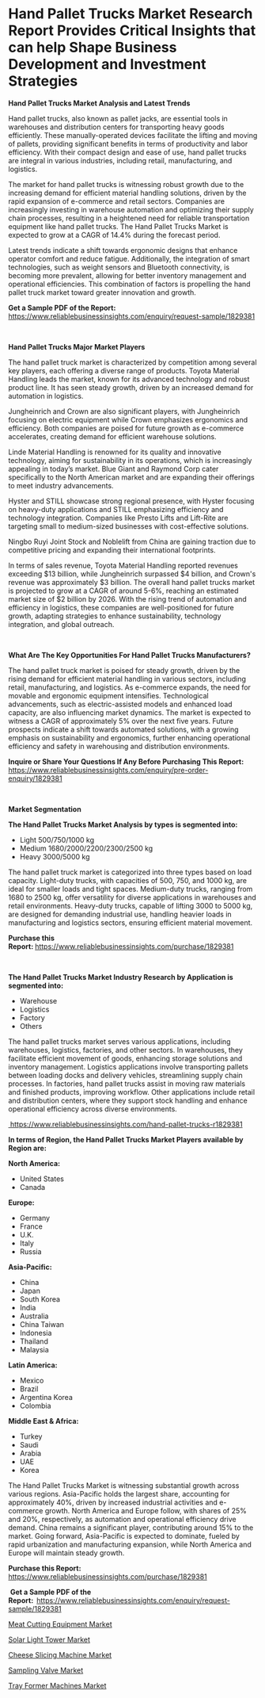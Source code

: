 <p><h1>Hand Pallet Trucks Market Research Report Provides Critical Insights that can help Shape Business Development and Investment Strategies</h1></p><p><strong>Hand Pallet Trucks Market Analysis and Latest Trends</strong></p>
<p><p>Hand pallet trucks, also known as pallet jacks, are essential tools in warehouses and distribution centers for transporting heavy goods efficiently. These manually-operated devices facilitate the lifting and moving of pallets, providing significant benefits in terms of productivity and labor efficiency. With their compact design and ease of use, hand pallet trucks are integral in various industries, including retail, manufacturing, and logistics.</p><p>The market for hand pallet trucks is witnessing robust growth due to the increasing demand for efficient material handling solutions, driven by the rapid expansion of e-commerce and retail sectors. Companies are increasingly investing in warehouse automation and optimizing their supply chain processes, resulting in a heightened need for reliable transportation equipment like hand pallet trucks. The Hand Pallet Trucks Market is expected to grow at a CAGR of 14.4% during the forecast period. </p><p>Latest trends indicate a shift towards ergonomic designs that enhance operator comfort and reduce fatigue. Additionally, the integration of smart technologies, such as weight sensors and Bluetooth connectivity, is becoming more prevalent, allowing for better inventory management and operational efficiencies. This combination of factors is propelling the hand pallet truck market toward greater innovation and growth.</p></p>
<p><strong>Get a Sample PDF of the Report:&nbsp;</strong> <a href="https://www.reliablebusinessinsights.com/enquiry/request-sample/1829381?utm_campaign=116&utm_medium=2&utm_source=Github&utm_content=ia&utm_term=23022025&utm_id=hand-pallet-trucks">https://www.reliablebusinessinsights.com/enquiry/request-sample/1829381</a></p>
<p>&nbsp;</p>
<p><strong>Hand Pallet Trucks Major Market Players</strong></p>
<p><p>The hand pallet truck market is characterized by competition among several key players, each offering a diverse range of products. Toyota Material Handling leads the market, known for its advanced technology and robust product line. It has seen steady growth, driven by an increased demand for automation in logistics.</p><p>Jungheinrich and Crown are also significant players, with Jungheinrich focusing on electric equipment while Crown emphasizes ergonomics and efficiency. Both companies are poised for future growth as e-commerce accelerates, creating demand for efficient warehouse solutions.</p><p>Linde Material Handling is renowned for its quality and innovative technology, aiming for sustainability in its operations, which is increasingly appealing in today’s market. Blue Giant and Raymond Corp cater specifically to the North American market and are expanding their offerings to meet industry advancements.</p><p>Hyster and STILL showcase strong regional presence, with Hyster focusing on heavy-duty applications and STILL emphasizing efficiency and technology integration. Companies like Presto Lifts and Lift-Rite are targeting small to medium-sized businesses with cost-effective solutions.</p><p>Ningbo Ruyi Joint Stock and Noblelift from China are gaining traction due to competitive pricing and expanding their international footprints.</p><p>In terms of sales revenue, Toyota Material Handling reported revenues exceeding $13 billion, while Jungheinrich surpassed $4 billion, and Crown's revenue was approximately $3 billion. The overall hand pallet trucks market is projected to grow at a CAGR of around 5-6%, reaching an estimated market size of $2 billion by 2026. With the rising trend of automation and efficiency in logistics, these companies are well-positioned for future growth, adapting strategies to enhance sustainability, technology integration, and global outreach.</p></p>
<p>&nbsp;</p>
<p><strong>What Are The Key Opportunities For Hand Pallet Trucks Manufacturers?</strong></p>
<p><p>The hand pallet truck market is poised for steady growth, driven by the rising demand for efficient material handling in various sectors, including retail, manufacturing, and logistics. As e-commerce expands, the need for movable and ergonomic equipment intensifies. Technological advancements, such as electric-assisted models and enhanced load capacity, are also influencing market dynamics. The market is expected to witness a CAGR of approximately 5% over the next five years. Future prospects indicate a shift towards automated solutions, with a growing emphasis on sustainability and ergonomics, further enhancing operational efficiency and safety in warehousing and distribution environments.</p></p>
<p><strong>Inquire or Share Your Questions If Any Before Purchasing This Report:</strong> <a href="https://www.reliablebusinessinsights.com/enquiry/pre-order-enquiry/1829381?utm_campaign=116&utm_medium=2&utm_source=Github&utm_content=ia&utm_term=23022025&utm_id=hand-pallet-trucks">https://www.reliablebusinessinsights.com/enquiry/pre-order-enquiry/1829381</a></p>
<p>&nbsp;</p>
<p><strong>Market Segmentation</strong></p>
<p><strong>The Hand Pallet Trucks Market Analysis by types is segmented into:</strong></p>
<p><ul><li>Light 500/750/1000 kg</li><li>Medium 1680/2000/2200/2300/2500 kg</li><li>Heavy 3000/5000 kg</li></ul></p>
<p><p>The hand pallet truck market is categorized into three types based on load capacity. Light-duty trucks, with capacities of 500, 750, and 1000 kg, are ideal for smaller loads and tight spaces. Medium-duty trucks, ranging from 1680 to 2500 kg, offer versatility for diverse applications in warehouses and retail environments. Heavy-duty trucks, capable of lifting 3000 to 5000 kg, are designed for demanding industrial use, handling heavier loads in manufacturing and logistics sectors, ensuring efficient material movement.</p></p>
<p><strong>Purchase this Report:&nbsp;</strong><a href="https://www.reliablebusinessinsights.com/purchase/1829381?utm_campaign=116&utm_medium=2&utm_source=Github&utm_content=ia&utm_term=23022025&utm_id=hand-pallet-trucks">https://www.reliablebusinessinsights.com/purchase/1829381</a></p>
<p>&nbsp;</p>
<p><strong>The Hand Pallet Trucks Market Industry Research by Application is segmented into:</strong></p>
<p><ul><li>Warehouse</li><li>Logistics</li><li>Factory</li><li>Others</li></ul></p>
<p><p>The hand pallet trucks market serves various applications, including warehouses, logistics, factories, and other sectors. In warehouses, they facilitate efficient movement of goods, enhancing storage solutions and inventory management. Logistics applications involve transporting pallets between loading docks and delivery vehicles, streamlining supply chain processes. In factories, hand pallet trucks assist in moving raw materials and finished products, improving workflow. Other applications include retail and distribution centers, where they support stock handling and enhance operational efficiency across diverse environments.</p></p>
<p><a href="https://www.reliablebusinessinsights.com/hand-pallet-trucks-r1829381?utm_campaign=116&utm_medium=2&utm_source=Github&utm_content=ia&utm_term=23022025&utm_id=hand-pallet-trucks">&nbsp;https://www.reliablebusinessinsights.com/hand-pallet-trucks-r1829381</a></p>
<p><strong>In terms of Region, the Hand Pallet Trucks Market Players available by Region are:</strong></p>
<p>
    <p> <strong> North America: </strong>
        <ul>
            <li>United States</li>
            <li>Canada</li>
        </ul>
        </p> 
    <p> <strong> Europe: </strong>
        <ul>
            <li>Germany</li>
            <li>France</li>
            <li>U.K.</li>
            <li>Italy</li>
            <li>Russia</li>
        </ul>
        </p> 
    <p> <strong> Asia-Pacific: </strong>
        <ul>
            <li>China</li>
            <li>Japan</li>
            <li>South Korea</li>
            <li>India</li>
            <li>Australia</li>
            <li>China Taiwan</li>
            <li>Indonesia</li>
            <li>Thailand</li>
            <li>Malaysia</li>
        </ul>
        </p> 
    <p> <strong> Latin America: </strong>
        <ul>
            <li>Mexico</li>
            <li>Brazil</li>
            <li>Argentina Korea</li>
            <li>Colombia</li>
        </ul>
        </p> 
    <p> <strong> Middle East & Africa: </strong>
        <ul>
            <li>Turkey</li>
            <li>Saudi</li>
            <li>Arabia</li>
            <li>UAE</li>
            <li>Korea</li>
        </ul>
    </p>
    </p>
<p><p>The Hand Pallet Trucks Market is witnessing substantial growth across various regions. Asia-Pacific holds the largest share, accounting for approximately 40%, driven by increased industrial activities and e-commerce growth. North America and Europe follow, with shares of 25% and 20%, respectively, as automation and operational efficiency drive demand. China remains a significant player, contributing around 15% to the market. Going forward, Asia-Pacific is expected to dominate, fueled by rapid urbanization and manufacturing expansion, while North America and Europe will maintain steady growth.</p></p>
<p><strong>Purchase this Report: </strong><a href="https://www.reliablebusinessinsights.com/purchase/1829381?utm_campaign=116&utm_medium=2&utm_source=Github&utm_content=ia&utm_term=23022025&utm_id=hand-pallet-trucks">https://www.reliablebusinessinsights.com/purchase/1829381</a></p>
<p>&nbsp;<strong>Get a Sample PDF of the Report:&nbsp;&nbsp;</strong><a href="https://www.reliablebusinessinsights.com/enquiry/request-sample/1829381?utm_campaign=116&utm_medium=2&utm_source=Github&utm_content=ia&utm_term=23022025&utm_id=hand-pallet-trucks">https://www.reliablebusinessinsights.com/enquiry/request-sample/1829381</a></p>
<p><strong></strong></p>
<p><p><a href="https://github.com/nkbaroga/Market-Research-Report-List-1/blob/main/meat-cutting-equipment-market.md?utm_campaign=116&utm_medium=2&utm_source=Github&utm_content=ia&utm_term=23022025&utm_id=hand-pallet-trucks">Meat Cutting Equipment Market</a></p><p><a href="https://github.com/sponsumelo/Market-Research-Report-List-1/blob/main/solar-light-tower-market.md?utm_campaign=116&utm_medium=2&utm_source=Github&utm_content=ia&utm_term=23022025&utm_id=hand-pallet-trucks">Solar Light Tower Market</a></p><p><a href="https://github.com/lateshab69/Market-Research-Report-List-1/blob/main/cheese-slicing-machine-market.md?utm_campaign=116&utm_medium=2&utm_source=Github&utm_content=ia&utm_term=23022025&utm_id=hand-pallet-trucks">Cheese Slicing Machine Market</a></p><p><a href="https://github.com/hedbomkrahe/Market-Research-Report-List-1/blob/main/sampling-valve-market.md?utm_campaign=116&utm_medium=2&utm_source=Github&utm_content=ia&utm_term=23022025&utm_id=hand-pallet-trucks">Sampling Valve Market</a></p><p><a href="https://github.com/elvutedipela/Market-Research-Report-List-1/blob/main/tray-former-machines-market.md?utm_campaign=116&utm_medium=2&utm_source=Github&utm_content=ia&utm_term=23022025&utm_id=hand-pallet-trucks">Tray Former Machines Market</a></p></p>